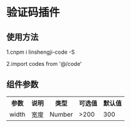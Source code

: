 # 验证码插件

## 使用方法
<div>
 <p>1.cnpm i linshengji-code -S</p >
 <p>2.import codes from '@/code'</p >
 <p><codes /></p >
</div>

## 组件参数
<table>
  <tr>
    <th>参数</th>
    <th>说明</th>
    <th>类型</th>
    <th>可选值</th>
    <th>默认值</th>
  </tr>
  <tr>
    <td>width</th>
    <td>宽度</th>
    <td>Number</th>
    <td>>200</th>
    <td>300</th>
  </tr>
</table>